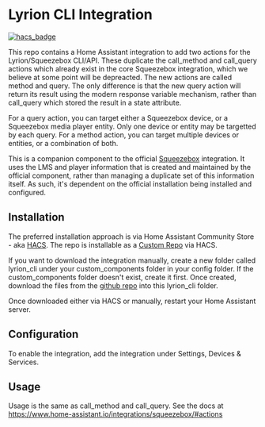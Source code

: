 # Lyrion CLI Integration

[![hacs_badge](https://img.shields.io/badge/HACS-Custom-41BDF5.svg?style=for-the-badge)](https://github.com/hacs/integration)

This repo contains a Home Assistant integration to add two actions for the Lyrion/Squeezebox CLI/API.  These duplicate the call_method and call_query actions which already exist in the core Squeezebox integration, which we believe at some point will be depreacted.  The new actions are called method and query.  The only difference is that the new query action will return its result using the modern response variable mechanism, rather than call_query which stored the result in a state attribute.

For a query action, you can target either a Squeezebox device, or a Squeezebox media player entity.  Only one device or entity may be targetted by each query.  For a method action, you can target multiple devices or entities, or a combination of both. 

This is a companion component to the official [Squeezebox](https://www.home-assistant.io/integrations/squeezebox/) integration.  It uses the LMS and player information that is created and maintained by the official component, rather than managing a duplicate set of this information itself.  As such, it's dependent on the official installation being installed and configured.

## Installation

The preferred installation approach is via Home Assistant Community Store - aka [HACS](https://hacs.xyz/).  The repo is installable as a [Custom Repo](https://hacs.xyz/docs/faq/custom_repositories) via HACS.

If you want to download the integration manually, create a new folder called lyrion_cli under your custom_components folder in your config folder.  If the custom_components folder doesn't exist, create it first.  Once created, download the files from the [github repo](https://github.com/peteS-UK/lyrion_cli/tree/main/custom_components/lyrion_cli) into this lyrion_cli folder.

Once downloaded either via HACS or manually, restart your Home Assistant server.

## Configuration

To enable the integration, add the integration under Settings, Devices & Services.

## Usage

Usage is the same as call_method and call_query.  See the docs at https://www.home-assistant.io/integrations/squeezebox/#actions
